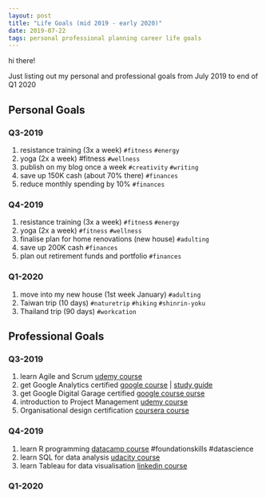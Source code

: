 ```yaml
---
layout: post
title: "Life Goals (mid 2019 - early 2020)"
date: 2019-07-22
tags: personal professional planning career life goals
---
```


hi there! 

Just listing out my personal and professional goals from July 2019 to end of Q1 2020

## Personal Goals
### Q3-2019
1. resistance training (3x a week) `#fitness` `#energy`
2. yoga (2x a week) #fitness `#wellness`
3. publish on my blog once a week `#creativity` `#writing`
4. save up 150K cash (about 70% there) `#finances`
5. reduce monthly spending by 10% `#finances`
 
### Q4-2019
1. resistance training (3x a week) `#fitnes`s `#energy`
2. yoga (2x a week) `#fitness` `#wellness`
3. finalise plan for home renovations (new house) `#adulting`
4. save up 200K cash `#finances`
5. plan out retirement funds and portfolio `#finances`

### Q1-2020
1. move into my new house (1st week January) `#adulting` 
2. Taiwan trip (10 days) `#naturetrip` `#hiking` `#shinrin-yoku`
3. Thailand trip (90 days) `#workcation`


## Professional Goals

### Q3-2019
1. learn Agile and Scrum [udemy course](https://www.udemy.com/agile-with-scrum-from-beginner-to-advanced-project-management-agile/)
2. get Google Analytics certified [google course](https://analytics.google.com/analytics/academy/) | [study guide](https://www.optimizesmart.com/prepare-gaiq-test-tips-veteran/)
3. get Google Digital Garage certified [google course ourse](https://learndigital.withgoogle.com/digitalgarage/courses)
4. introduction to Project Management [udemy course](https://www.udemy.com/project-management)
5. Organisational design certification [coursera course](https://www.coursera.org/learn/organisational-design-know-your-organisation)



### Q4-2019

 1. learn R programming [datacamp course](https://www.datacamp.com/courses/free-introduction-to-r) #foundationskills #datascience
 2. learn SQL for data analysis [udacity course](https://www.udacity.com/course/sql-for-data-analysis--ud198)
 3. learn Tableau for data visualisation [linkedin course](https://www.linkedin.com/learning/tableau-essential-training-2)

### Q1-2020

